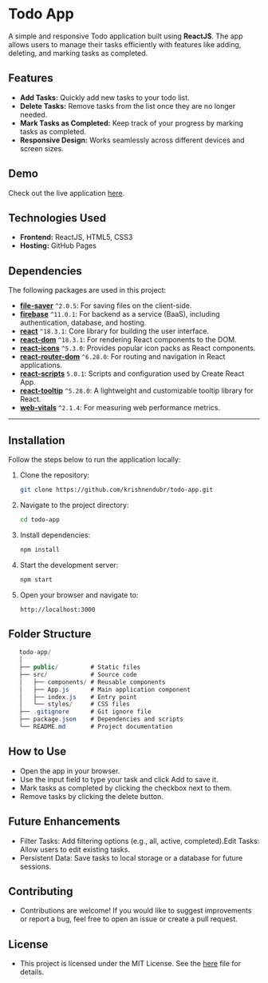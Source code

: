 # Todo App

A simple and responsive Todo application built using **ReactJS**. The app allows users to manage their tasks efficiently with features like adding, deleting, and marking tasks as completed.

## Features

- **Add Tasks:** Quickly add new tasks to your todo list.
- **Delete Tasks:** Remove tasks from the list once they are no longer needed.
- **Mark Tasks as Completed:** Keep track of your progress by marking tasks as completed.
- **Responsive Design:** Works seamlessly across different devices and screen sizes.

## Demo

Check out the live application [here](https://krishnendubr.github.io/todo-app/).

## Technologies Used

- **Frontend:** ReactJS, HTML5, CSS3
- **Hosting:** GitHub Pages

## Dependencies

The following packages are used in this project:

- **[file-saver](https://www.npmjs.com/package/file-saver)** `^2.0.5`: For saving files on the client-side.
- **[firebase](https://www.npmjs.com/package/firebase)** `^11.0.1`: For backend as a service (BaaS), including authentication, database, and hosting.
- **[react](https://www.npmjs.com/package/react)** `^18.3.1`: Core library for building the user interface.
- **[react-dom](https://www.npmjs.com/package/react-dom)** `^18.3.1`: For rendering React components to the DOM.
- **[react-icons](https://www.npmjs.com/package/react-icons)** `^5.3.0`: Provides popular icon packs as React components.
- **[react-router-dom](https://www.npmjs.com/package/react-router-dom)** `^6.28.0`: For routing and navigation in React applications.
- **[react-scripts](https://www.npmjs.com/package/react-scripts)** `5.0.1`: Scripts and configuration used by Create React App.
- **[react-tooltip](https://www.npmjs.com/package/react-tooltip)** `^5.28.0`: A lightweight and customizable tooltip library for React.
- **[web-vitals](https://www.npmjs.com/package/web-vitals)** `^2.1.4`: For measuring web performance metrics.

---

## Installation

Follow the steps below to run the application locally:

1. Clone the repository:
   ```bash
   git clone https://github.com/krishnendubr/todo-app.git
2. Navigate to the project directory:
   ```bash
   cd todo-app
3. Install dependencies:
   ```bash
   npm install
4. Start the development server:
   ```bash
   npm start
5. Open your browser and navigate to:
   ```arduino
   http://localhost:3000

## Folder Structure
```csharp
   todo-app/
   │
   ├── public/         # Static files
   ├── src/            # Source code
   │   ├── components/ # Reusable components
   │   ├── App.js      # Main application component
   │   ├── index.js    # Entry point
   │   └── styles/     # CSS files
   ├── .gitignore      # Git ignore file
   ├── package.json    # Dependencies and scripts
   └── README.md       # Project documentation
```
## How to Use
- Open the app in your browser.
- Use the input field to type your task and click Add to save it.
- Mark tasks as completed by clicking the checkbox next to them.
- Remove tasks by clicking the delete button.

## Future Enhancements
- Filter Tasks: Add filtering options (e.g., all, active, completed).Edit Tasks: Allow users to edit existing tasks.
- Persistent Data: Save tasks to local storage or a database for future sessions.

## Contributing
- Contributions are welcome! If you would like to suggest improvements or report a bug, feel free to open an issue or create a pull request.

## License
- This project is licensed under the MIT License. See the [here](LICENSE) file for details.
